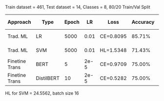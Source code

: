 
Train dataset = 461, Test dataset = 14, Classes = 8, 80/20 Train/Val Split

Approach       | Type       | Epoch  | LR   | Loss       | Accuracy | F1     | Avg Resp | Size     |
---------------|------------|--------|------|------------|----------|--------|----------|----------|
Trad. ML       | LR         | 5000   | 0.01 | CE=0.8095  | 85.71%   | 0.8095 | 4.66 ms  | 8 KB
Trad. ML       | SVM        | 5000   | 0.01 | HL=1.5348  | 71.43%   | 0.6905 | 4.40 ms  | 8 KB
Finetine Trans | BERT       | 5      | 2e-5 | CE=0.9709  | 75.00%   | 0.7500 | X.XX ms  | 438.2 MB
Finetine Trans | DistilBERT | 10     | 2e-5 | CE=0.5282  | 75.00%   | 0.7500 | 0.48 ms  | 268 KB


HL for SVM = 24.5562, batch size 16
